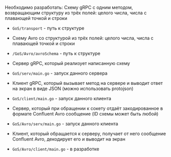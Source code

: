 Необходимо разработать:
Схему gRPC с одним методом, возвращающим структуру из трёх полей: целого числа, числа с плавающей точкой и строки
* `GoS/transport` - путь к структуре
- Схему Avro со структурой из трёх полей: целого числа, числа с плавающей точкой и строки
* `/GoS/Avro/avroSchema` - путь к структуре
- Сервер gRPC, который реализует написанную схему
* `GoS/serv/main.go` - запуск данного сервера
- Клиент gRPC, который вызывает метод на сервере и выводит ответ на экран в виде JSON (можно использовать protojson)
* `GoS/client/main.go` - запуск данного клиента
- Сервер, который при обращении к сокету отдаёт закодированное в формате Confluent Avro сообщение (ID схемы может быть любой)
* `GoS/Avro/serv/main.go` - запуск данного клиента
- Клиент, который обращается к серверу, получает от него сообщение Confluent Avro, декодирует его и выводит на экран
* `GoS/Avro/client/main.go` - в разработке


